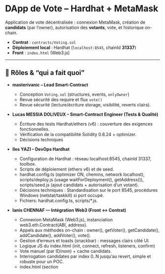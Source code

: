 # DApp de Vote – Hardhat + MetaMask

Application de vote décentralisée : connexion MetaMask, création de **candidats** (par l’owner), autorisation des **votants**, vote, et historique on-chain.

* **Contrat** : `contracts/Voting.sol`
* **Déploiement local** : Hardhat (`localhost:8545`, chainId **31337**)
* **Front** : `index.html` (Web3.js)

---

## 🔐 Rôles & “qui a fait quoi”


* **masterivanic – Lead Smart-Contract**
    * Conception `Voting.sol` (structures, events, `onlyOwner`)
    * Revue sécurité des require et flux `vote()`
    * Revue sécurité (lecture/écriture storage, visibilité, reverts clairs).
      
* **Lucas MESSIA DOLIVEUX  – Smart-Contract Engineer (Tests & Qualité)**
    * Écriture des tests Hardhat/ethers (v6) : couverture des exigences fonctionnelles.
    * Vérification de la compatibilité Solidity 0.8.24 + optimizer.
    * Décisions techniques

* **Iles YAZI – DevOps Hardhat**

   * Configuration de Hardhat : réseau localhost:8545, chainId 31337, toolbox.
   * Scripts de déploiement (ethers v6) et de seed.
   * hardhat.config.ts (optimizer ON, chemins, network localhost), scripts/deploy.js (usage waitForDeployment(), getAddress()), scripts/seed.js (ajout candidats + autorisation d’un votant).
   * Décisions techniques : Standardisation sur le port 8545, procédures Windows (netstat/taskkill) si port occupé.
   * Fichiers: hardhat.config.ts, scripts/*.js.
 
* **Ianis CHENNAF — Intégration Web3 (Front <-> Contrat)**

   * Connexion MetaMask (Web3.js), instanciation web3.eth.Contract(ABI, address).
   * Appels aux méthodes on-chain : owner(), getVoter(), getCandidate(), addCandidate(), addVoter(), vote().
   * Gestion d’erreurs et toasts (snackbar) : messages clairs côté UI.
   * Logique JS du index.html (init, connect, refresh, listeners, confirm)
   * Vote manuel (par ID/nom) + cache candidats.
   * Interrogation candidates par index 0..N jusqu’au revert, simple et robuste pour un POC.
   * index.html (section <script>), intégrations Web3.
 
* **Salman Ali MADEC — Front-End Lead (UI/UX)**

   * Architecture de l’interface : sections Portefeuille, Administration, Candidats/Vote, Statut, Historique.
   * Design système : variables CSS (--primary, --secondary, badges, boutons, responsive).
   * Maquettes (si fournies) + index.html stylé (cards, tabs, grille responsive).
   * Expérience “Administration visible uniquement pour l’owner”.
   * UI simple 1-fichier (HTML+CSS+JS) pour faciliter la revue.
   * index.html (structure/markup + styles).
 
* **Matéo OUDART — Événements & Historique On-chain**

   * Récupération des événements VoteCast via getPastEvents.
   * Récupération des timestamps de blocs pour afficher les dates lisibles.
   * Onglets Mon historique vs Tous les votes.
   * Liste historisée (200 derniers max), lien vers explorer (placeholder).
   * Cache léger + tri côté client par date.
   * JS historique dans index.html.
 
* **Arthur DEUMENI — QA / E2E / Recette**

   * Responsabilités

   * Rédaction d’un plan de test détaillé.

   * Scénarios d’erreurs : Invalid candidate, Non autorisé, double vote, contrat non trouvé.

   * Livrables clés

   * Feuille de test (Google Sheet/Markdown), tickets/bugs remontés et suivis.

   * Décisions techniques

   * Tests manuels multi-comptes MetaMask

   * Fichiers

 * **Grégoire LEROGNON — Documentation & Pilotage**

   * Responsabilités

   * Rédaction du README.md (installation, commandes, dépannage, rôles).

   * Conventions de commit.

   * Roadmap/Milestones, coordination du groupe (10 personnes).

   * Livrables clés


* ***Akbar KHAN *** — Sécurité & Conformité

    * Responsabilités

    * Threat modeling basique : abuse cases (ex. vote par non-autorisé).

    * Recommandations de front : validation d’adresse (regex), vérif de chainId, messages pédagogiques.

    * Bonnes pratiques clés privées (MetaMask) & manip de comptes de test.

    * Livrables clés

    * Section sécurité dans README, check-list de revue.

    * Décisions techniques

    * Pas d’assets de valeur ni de transferts d’ETH dans ce POC.

    * Fichiers

    * Notes sécurité, revue PRs.

* **Japhet Ntantu — Performance & DX (Dev Experience)**
   * Responsabilités
   * Outillage dev : Live Server VSCode, scripts npm, conseils sur ESLint/Prettier (si ajoutés)
   * Micro-perf UI (rafraîchissements raisonnables, intervalle léger de polling)
   * Améliorations DX : toasts cohérents, logs utiles, structure du code JS
   * Livrables clés :
   * Scripts de confort (start, deploy, seed), guidelines de code
   * Décisions techniques
   * Polling soft (15s) + refresh ciblés après tx pour épargner le node
   * package.json (scripts), README (tips dev), JS UI

     


---

## 🎯 Fonctionnalités

* Connexion MetaMask (badges d’état réseau / contrat / compte)
* Panneau **Administration** (visible par `owner()` uniquement)

    * `addCandidate(name)`
    * `addVoter(address)`
* Liste des candidats + vote (boutons et **vote manuel** par ID/nom)
* Statut votant (autorisé / a voté / pour qui)
* Historique : événements `VoteCast` (mon historique / tous les votes)

---

## 🧱 Stack

* **Solidity 0.8.24**
* **Hardhat** (+ ethers v6, toolbox)
* **Web3.js** (front)
* **MetaMask** (réseau local `localhost:8545` – chainId 31337)

---

## 📂 Structure

```
contracts/
  Voting.sol
scripts/
  deploy.js        # déploie le contrat et affiche l’adresse
  seed.js          # (optionnel) crée des candidats + autorise un votant
index.html         # UI complète (MetaMask + Admin + Vote + Historique)
hardhat.config.ts  # config réseau (localhost:8545, chainId 31337)
```

---

## 🚀 Démarrage rapide

### 0) Prérequis

```bash
node -v  # >= 18 recommandé
npm i
```

### 1) Lancer la chaîne locale

```bash
npx hardhat node --port 8545
```

> Hardhat imprime une liste d’adresses **avec clés privées**.
> **Owner = 1er compte** (ex. `0xf39F...92266`).

### 2) Déployer le contrat

```bash
npx hardhat run scripts/deploy.js --network localhost
# => Voting contract deployed to: 0x5FbDB2315678afecb367f032d93F642f64180aa3  (exemple)
```

### 3) Configurer l’UI (adresse du contrat)

Dans `index.html`, remplace :

```js
const CONTRACT_ADDRESS = "0x5FbDB2315678afecb367f032d93F642f64180aa3"; // <-- ton adresse
```

### 4) (Optionnel) Seed (candidats + votant)

**scripts/seed.js** (déjà fourni) :

```bash
# édite scripts/seed.js et mets VOTER_ADDRESS = ton adresse MetaMask
npx hardhat run scripts/seed.js --network localhost
```

ou **console Hardhat** :

```bash
npx hardhat console --network localhost
const [owner] = await ethers.getSigners();
const V = await ethers.getContractAt("Voting","<ADRESSE_CONTRAT>", owner);
await (await V.addCandidate("Alice")).wait();
await (await V.addCandidate("Bob")).wait();
await (await V.addVoter("<ADRESSE_METAMASK_VOTANT>")).wait();
```

### 5) Ouvrir le front

* Ouvrez **`index.html`** dans votre navigateur (via un serveur statique type “Live Server” de VSCode ou double-clic).
* **MetaMask** → réseau **Localhost 8545** (chainId **31337**).
* Connectez-vous avec **l’owner** pour voir la carte **Administration**.
* Créez des candidats, **autorisez** l’adresse qui va voter, puis **votez**.

---

## 🛠️ Commandes utiles

```bash
# Lancer la chaîne locale
npx hardhat node --port 8545

# Déployer le contrat (localhost)
npx hardhat run scripts/deploy.js --network localhost

# Seed (candidats + votant)
npx hardhat run scripts/seed.js --network localhost

# Console interactive reliée au node
npx hardhat console --network localhost
```

---

## 🧩 MetaMask – réseau local

* Réseau : **Localhost 8545**
* **ChainId** : 31337 (Hardhat).

  > Si vous aviez 1337 auparavant, alignez **hardhat.config** et MetaMask.
* Si besoin, l’UI peut forcer l’ajout/switch via `wallet_addEthereumChain` / `wallet_switchEthereumChain`.

---

## 🩺 Dépannage (FAQ)

**“Non connecté / Réseau: Mainnet”**
→ Dans MetaMask, sélectionnez **Localhost 8545** (pas Ethereum Mainnet).

**“Contrat: introuvable”** dans l’UI
→ `CONTRACT_ADDRESS` n’est pas la bonne adresse **de déploiement**.
Redéployez et remettez l’adresse imprimée par `deploy.js`.

**“Non autorisé”**
→ Vous n’avez pas été ajouté via `addVoter(address)`.
Connectez-vous en **owner** (déployeur) → Admin → Autoriser votre adresse.

**`Error: reverted with reason string 'Invalid candidate'`**
→ Aucun candidat à cet ID. Créez des candidats (Admin) ou via `seed`.
Vérifiez `getCandidate(0)` en console.

**`address already in use 127.0.0.1:8545`**

* **Windows** :

  ```bat
  netstat -ano | findstr :8545
  taskkill /PID <PID> /F
  ```
* **macOS/Linux** :

  ```bash
  lsof -i :8545
  kill -9 <PID>
  ```

**Après redémarrage de `hardhat node`**
→ La chaîne est **reset** : **redeploy**, mettez à jour `CONTRACT_ADDRESS`, recréez candidats & votants (ou relancez `seed`).

---

## ✅ Conventions commit (exemples)

* `feat(dapp): UI admin + vote manuel + historique`
* `fix(contract): revert si candidateId invalide + tests`
* `chore(hardhat): seed script + switch network helper`
* `docs(readme): guide d’installation & rôles équipe`

---

## DEMO des votes

![Les votes](./images/image.png)
![alt text](./images/image-1.png)
![alt text](./images/image-2.png)


## 📜 Licence

MIT — voir `LICENSE` (ou la licence de votre choix).

---

